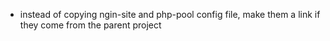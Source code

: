 
* instead of copying  ngin-site and php-pool config file, make them a link if they come from the parent project 
